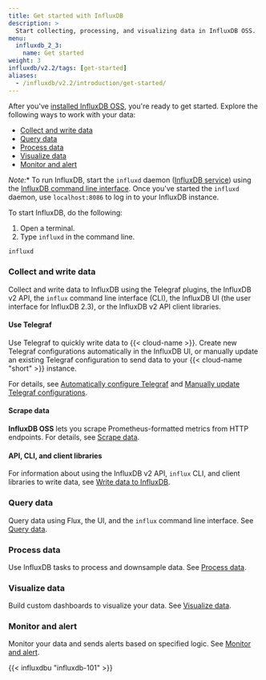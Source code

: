 ```yaml
---
title: Get started with InfluxDB
description: >
  Start collecting, processing, and visualizing data in InfluxDB OSS.
menu:
  influxdb_2_3:
    name: Get started
weight: 3
influxdb/v2.2/tags: [get-started]
aliases:
  - /influxdb/v2.2/introduction/get-started/
---
```


After you've [installed InfluxDB OSS](/influxdb/v2.2/install/), you're ready to get started. Explore the following ways to work with your data:

- [Collect and write data](#collect-and-write-data)
- [Query data](#query-data)
- [Process data](#process-data)
- [Visualize data](#visualize-data)
- [Monitor and alert](#monitor-and-alert)

*Note:** To run InfluxDB, start the `influxd` daemon ([InfluxDB service](/influxdb/v2.2/reference/cli/influxd/)) using the [InfluxDB command line interface](/influxdb/v2.2/reference/cli/influx/). Once you've started the `influxd` daemon, use `localhost:8086` to log in to your InfluxDB instance.

To start InfluxDB, do the following:
  1. Open a terminal.
  2. Type `influxd` in the command line.

```sh
influxd
```

### Collect and write data

Collect and write data to InfluxDB using the Telegraf plugins, the InfluxDB v2 API, the `influx` command line interface (CLI), the InfluxDB UI (the user interface for InfluxDB 2.3), or the InfluxDB v2 API client libraries.

#### Use Telegraf

Use Telegraf to quickly write data to {{< cloud-name >}}.
Create new Telegraf configurations automatically in the InfluxDB UI, or manually update an existing Telegraf configuration to send data to your {{< cloud-name "short" >}} instance.

For details, see [Automatically configure Telegraf](/influxdb/v2.2/write-data/no-code/use-telegraf/auto-config/)
and [Manually update Telegraf configurations](/influxdb/v2.2/write-data/no-code/use-telegraf/manual-config/).

#### Scrape data

**InfluxDB OSS** lets you scrape Prometheus-formatted metrics from HTTP endpoints. For details, see [Scrape data](/influxdb/v2.2/write-data/no-code/scrape-data/).

#### API, CLI, and client libraries

For information about using the InfluxDB v2 API, `influx` CLI, and client libraries to write data, see [Write data to InfluxDB](/influxdb/v2.2/write-data/).

### Query data

Query data using Flux, the UI, and the `influx` command line interface.
See [Query data](/influxdb/v2.2/query-data/).

### Process data

Use InfluxDB tasks to process and downsample data. See [Process data](/influxdb/v2.2/process-data/).

### Visualize data

Build custom dashboards to visualize your data.
See [Visualize data](/influxdb/v2.2/visualize-data/).

### Monitor and alert

Monitor your data and sends alerts based on specified logic.
See [Monitor and alert](/influxdb/v2.2/monitor-alert/).

{{< influxdbu "influxdb-101" >}}
